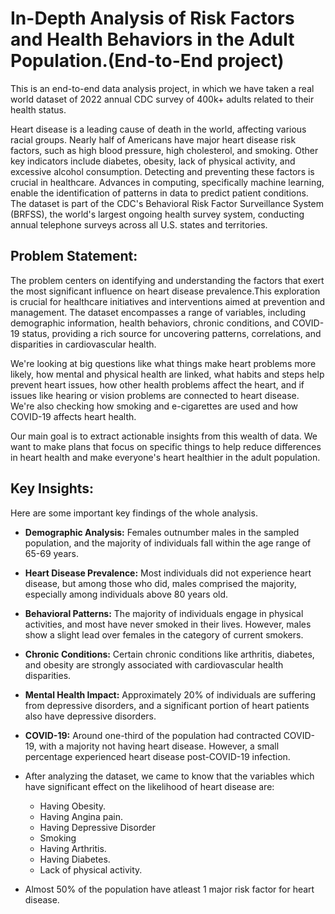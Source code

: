 # In-Depth Analysis of Risk Factors and Health Behaviors in the Adult Population.(End-to-End project)

This is an end-to-end data analysis project, in which we have taken a real world dataset of 2022 annual CDC survey of 400k+ adults related to their health status.

Heart disease is a leading cause of death in the world, affecting various racial groups. Nearly half of Americans have major heart disease risk factors, such as high blood pressure, high cholesterol, and smoking. Other key indicators include diabetes, obesity, lack of physical activity, and excessive alcohol consumption. Detecting and preventing these factors is crucial in healthcare. Advances in computing, specifically machine learning, enable the identification of patterns in data to predict patient conditions. The dataset is part of the CDC's Behavioral Risk Factor Surveillance System (BRFSS), the world's largest ongoing health survey system, conducting annual telephone surveys across all U.S. states and territories.

## Problem Statement:

The problem centers on identifying and understanding the factors that exert the most significant influence on heart disease prevalence.This exploration is crucial for healthcare initiatives and interventions aimed at prevention and management. The dataset encompasses a range of variables, including demographic information, health behaviors, chronic conditions, and COVID-19 status, providing a rich source for uncovering patterns, correlations, and disparities in cardiovascular health.

We're looking at big questions like what things make heart problems more likely, how mental and physical health are linked, what habits and steps help prevent heart issues, how other health problems affect the heart, and if issues like hearing or vision problems are connected to heart disease. We're also checking how smoking and e-cigarettes are used and how COVID-19 affects heart health.

Our main goal is to extract actionable insights from this wealth of data. We want to make plans that focus on specific things to help reduce differences in heart health and make everyone's heart healthier in the adult population.


## Key Insights:
Here are some important key findings of the whole analysis.

- **Demographic Analysis:** Females outnumber males in the sampled population, and the majority of individuals fall within the age range of 65-69 years.

- **Heart Disease Prevalence:** Most individuals did not experience heart disease, but among those who did, males comprised the majority, especially among individuals above 80 years old.

- **Behavioral Patterns:** The majority of individuals engage in physical activities, and most have never smoked in their lives. However, males show a slight lead over females in the category of current smokers.

- **Chronic Conditions:** Certain chronic conditions like arthritis, diabetes, and obesity are strongly associated with cardiovascular health disparities.

- **Mental Health Impact:** Approximately 20% of individuals are suffering from depressive disorders, and a significant portion of heart patients also have depressive disorders.

- **COVID-19:** Around one-third of the population had contracted COVID-19, with a majority not having heart disease. However, a small percentage experienced heart disease post-COVID-19 infection.

- After analyzing the dataset, we came to know that the variables which have significant effect on the likelihood of heart disease are:
  - Having Obesity.
  - Having Angina pain.
  - Having Depressive Disorder
  - Smoking
  - Having Arthritis.
  - Having Diabetes.
  - Lack of physical activity.

- Almost 50% of the population have atleast 1 major risk factor for heart disease.
